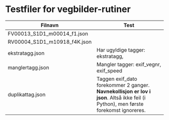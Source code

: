 # Testfiler for vegbilder-rutiner 


| Filnavn | Test | 
|-----|----|
FV00013_S1D1_m00014_f1.json     | |
RV00004_S1D1_m10918_f4K.json    | |
ekstratagg.json                 | Har ugyldige tagger: ekstratagg,  | 
manglertagg.json                | Mangler tagger: exif_vegnr, exif_speed | 
duplikattag.json                | Taggen exif_dato forekommer 2 ganger. **Navnekollisjon er lov i json**. Altså ikke feil (i Python), men første forekomst ignoreres.  
 